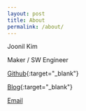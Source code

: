 ```yaml
---
layout: post
title: About
permalink: /about/
---
```


Joonil Kim

Maker / SW Engineer

[Github](https://github.com/joonilkim){:target="_blank"}

[Blog](http://jk25d.tumblr.com){:target="_blank"}

[Email](mailto:jkim25d@gmail.com)
